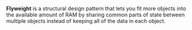 

**Flyweight** is a structural design pattern that lets you fit more objects into the available amount of RAM by sharing common parts of state between multiple objects instead of keeping all of the data in each object.
